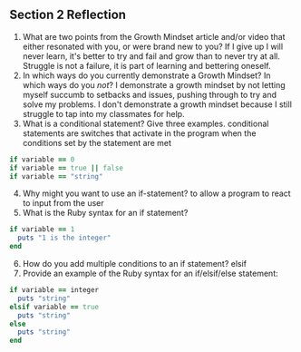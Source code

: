 ## Section 2 Reflection

1. What are two points from the Growth Mindset article and/or video that either resonated with you, or were brand new to you?
If I give up I will never learn, it's better to try and fail and grow than to never try at all.
Struggle is not a failure, it is part of learning and bettering oneself.
2. In which ways do you currently demonstrate a Growth Mindset? In which ways do you _not_?
I demonstrate a growth mindset by not letting myself succumb to setbacks and issues, pushing through to try and solve my problems.
I don't demonstrate a growth mindset because I still struggle to tap into my classmates for help.
3. What is a conditional statement? Give three examples.
conditional statements are switches that activate in the program when the conditions set by the statement are met
```ruby
if variable == 0
if variable == true || false
if variable == "string"
```
4. Why might you want to use an if-statement?
to allow a program to react to input from the user
5. What is the Ruby syntax for an if statement?
```ruby
if variable == 1
  puts "1 is the integer"
end
```
6. How do you add multiple conditions to an if statement?
elsif
7. Provide an example of the Ruby syntax for an if/elsif/else statement:
```Ruby
if variable == integer
  puts "string"
elsif variable == true
  puts "string"
else 
  puts "string"
end
```
